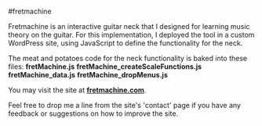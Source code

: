 #fretmachine

Fretmachine is an interactive guitar neck that I designed for learning music theory on the guitar. For this implementation, I deployed the tool in a custom WordPress site, using JavaScript to define the functionality for the neck.

The meat and potatoes code for the neck functionality is baked into these files:
**fretMachine.js**
**fretMachine_createScaleFunctions.js**
**fretMachine_data.js**
**fretMachine_dropMenus.js**

You may visit the site at **[fretmachine.com](http://fretmachine.com)**.

Feel free to drop me a line from the site's 'contact' page if you have any feedback or suggestions on how to improve the site.
